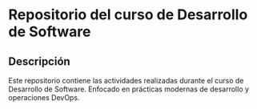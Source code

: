 # Repositorio del curso de Desarrollo de Software

## Descripción
Este repositorio contiene las actividades realizadas durante el curso de Desarrollo de Software. Enfocado en prácticas modernas de desarrollo y operaciones DevOps.
